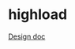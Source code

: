 # highload

[Design doc](https://docs.google.com/document/d/1jV5RGOnqCdsI2cj0hOnKUj6vmivS9uB-uL16n9Pu_Cg/edit?usp=sharing)
